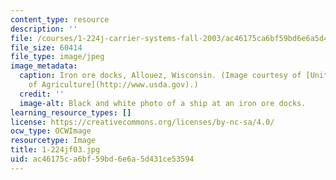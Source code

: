 ```yaml
---
content_type: resource
description: ''
file: /courses/1-224j-carrier-systems-fall-2003/ac46175ca6bf59bd6e6a5d431ce53594_1-224jf03.jpg
file_size: 60414
file_type: image/jpeg
image_metadata:
  caption: Iron ore docks, Allouez, Wisconsin. (Image courtesy of [United States Department
    of Agriculture](http://www.usda.gov).)
  credit: ''
  image-alt: Black and white photo of a ship at an iron ore docks.
learning_resource_types: []
license: https://creativecommons.org/licenses/by-nc-sa/4.0/
ocw_type: OCWImage
resourcetype: Image
title: 1-224jf03.jpg
uid: ac46175c-a6bf-59bd-6e6a-5d431ce53594
---
```

